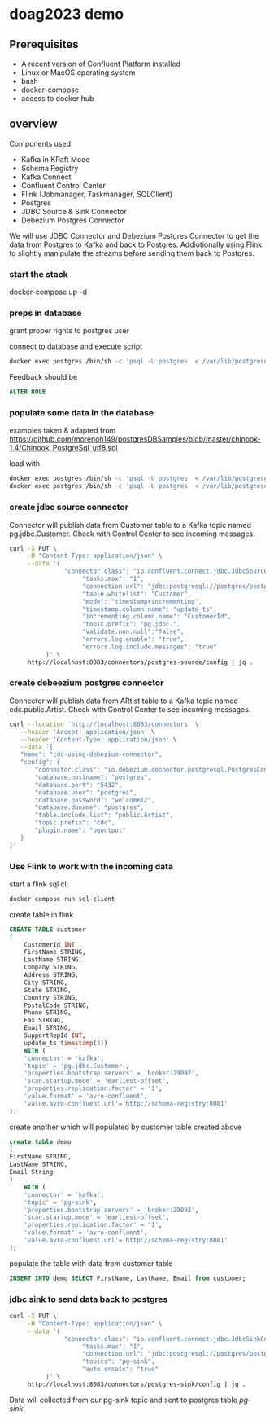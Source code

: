 # doag2023 demo 



## Prerequisites

* A recent version of Confluent Platform installed
* Linux or MacOS operating system 
* bash
* docker-compose
* access to docker hub

## overview 
Components used
* Kafka in KRaft Mode
* Schema Registry
* Kafka Connect
* Confluent Control Center
* Flink (Jobmanager, Taskmanager, SQLClient)
* Postgres 
* JDBC Source & Sink Connector
* Debezium Postgres Connector  

We will use JDBC Connector and Debezium Postgres Connector to get the data from Postgres to Kafka and back to Postgres.
Addiotionally using Flink to slightly manipulate the streams before sending them back to Postgres.



### start the stack

docker-compose up -d 

### preps in database

grant proper rights to postgres user

connect to database and execute script

```bash
docker exec postgres /bin/sh -c 'psql -U postgres  < /var/lib/postgresql/ddl/preps.sql'
```
Feedback should be 
```sql
ALTER ROLE
```
### populate some data in the database

examples taken & adapted from https://github.com/morenoh149/postgresDBSamples/blob/master/chinook-1.4/Chinook_PostgreSql_utf8.sql

load with
```bash 
docker exec postgres /bin/sh -c 'psql -U postgres  < /var/lib/postgresql/ddl/artist.sql'
docker exec postgres /bin/sh -c 'psql -U postgres  < /var/lib/postgresql/ddl/customer.sql'
```
### create jdbc source connector

Connector will publish data from Customer table to a Kafka topic named pg.jdbc.Customer.
Check with Control Center to see incoming messages.

```bash
curl -X PUT \
     -H "Content-Type: application/json" \
     --data '{
               "connector.class": "io.confluent.connect.jdbc.JdbcSourceConnector",
                    "tasks.max": "1",
                    "connection.url": "jdbc:postgresql://postgres/postgres?user=postgres&password=welcome12&ssl=false",
                    "table.whitelist": "Customer",
                    "mode": "timestamp+incrementing",
                    "timestamp.column.name": "update_ts",
                    "incrementing.column.name": "CustomerId",
                    "topic.prefix": "pg.jdbc.",
                    "validate.non.null":"false",
                    "errors.log.enable": "true",
                    "errors.log.include.messages": "true"
          }' \
     http://localhost:8083/connectors/postgres-source/config | jq .
```

### create debeezium postgres connector

Connector will publish data from ARtist table to a Kafka topic named cdc.public.Artist.
Check with Control Center to see incoming messages.

```bash
curl --location 'http://localhost:8083/connectors' \
   --header 'Accept: application/json' \
   --header 'Content-Type: application/json' \
   --data '{
   "name": "cdc-using-debezium-connector",
   "config": {
       "connector.class": "io.debezium.connector.postgresql.PostgresConnector",
       "database.hostname": "postgres",
       "database.port": "5432",
       "database.user": "postgres",
       "database.password": "welcome12",
       "database.dbname": "postgres",
       "table.include.list": "public.Artist",
       "topic.prefix": "cdc",
       "plugin.name": "pgoutput"
   }
}'
```

### Use Flink to work with the incoming data

start a flink sql cli

```bash
docker-compose run sql-client
```

create table in flink 

```sql
CREATE TABLE customer
(
    CustomerId INT ,
    FirstName STRING,
    LastName STRING,
    Company STRING,
    Address STRING,
    City STRING,
    State STRING,
    Country STRING,
    PostalCode STRING,
    Phone STRING,
    Fax STRING,
    Email STRING,
    SupportRepId INT,
    update_ts timestamp(3))
    WITH (
    'connector' = 'kafka',
    'topic' = 'pg.jdbc.Customer',
    'properties.bootstrap.servers' = 'broker:29092',
    'scan.startup.mode' = 'earliest-offset',
    'properties.replication.factor' = '1',
    'value.format' = 'avro-confluent',
    'value.avro-confluent.url'='http://schema-registry:8081'
);

```
create another which will populated by customer table created above

```sql
create table demo
(
FirstName STRING,
LastName STRING,
Email String
)
    WITH (
    'connector' = 'kafka',
    'topic' = 'pg-sink',
    'properties.bootstrap.servers' = 'broker:29092',
    'scan.startup.mode' = 'earliest-offset',
    'properties.replication.factor' = '1',
    'value.format' = 'avro-confluent',
    'value.avro-confluent.url'='http://schema-registry:8081'
);
```
populate the table with data from customer table
```sql
INSERT INTO demo SELECT FirstName, LastName, Email from customer;
```


### jdbc sink to send data back to postgres
```bash
curl -X PUT \
     -H "Content-Type: application/json" \
     --data '{
               "connector.class": "io.confluent.connect.jdbc.JdbcSinkConnector",
                    "tasks.max": "1",
                    "connection.url": "jdbc:postgresql://postgres/postgres?user=postgres&password=welcome12&ssl=false",
                    "topics": "pg-sink",
                    "auto.create": "true"
          }' \
     http://localhost:8083/connectors/postgres-sink/config | jq .
```

Data will collected from our pg-sink topic and sent to postgres table *pg-sink*.